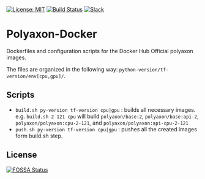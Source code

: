 [![License: MIT](https://img.shields.io/badge/License-MIT-green.svg)](LICENSE)
[![Build Status](https://travis-ci.org/polyaxon/polyaxon-docker.svg?branch=master)](https://travis-ci.org/polyaxon/polyaxon-docker)
[![Slack](https://img.shields.io/badge/chat-on%20slack-aadada.svg?logo=slack&longCache=true)](https://join.slack.com/t/polyaxon/shared_invite/enQtMzQ0ODc2MDg1ODc0LWY2ZTdkMTNmZjBlZmRmNjQxYmYwMTBiMDZiMWJhODI2ZTk0MDU4Mjg5YzA5M2NhYzc5ZjhiMjczMDllYmQ2MDg)

# Polyaxon-Docker

Dockerfiles and configuration scripts for the Docker Hub Official polyaxon images.

The files are organized in the following way: `python-version/tf-version/env[cpu,gpu]/`.

## Scripts

 * `build.sh py-version tf-version cpu|gpu` : builds all necessary images. 
 e.g. `build.sh 2 121 cpu` will build `polyaxon/base:2`, `polyaxon/base:api-2`, `polyaxon/polyaxon:cpu-2-121`, and `polyaxon/polyaxon:api-cpu-2-121`   
 * `push.sh py-version tf-version cpu|gpu` : pushes all the created images form build.sh step.


## License

[![FOSSA Status](https://app.fossa.io/api/projects/git%2Bgithub.com%2Fpolyaxon%2Fpolyaxon-docker.svg?type=large)](https://app.fossa.io/projects/git%2Bgithub.com%2Fpolyaxon%2Fpolyaxon-docker?ref=badge_large)

